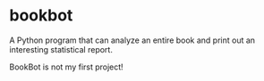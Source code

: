 # bookbot
A Python program that can analyze an entire book and print out an interesting statistical report. 

BookBot is not my first project!